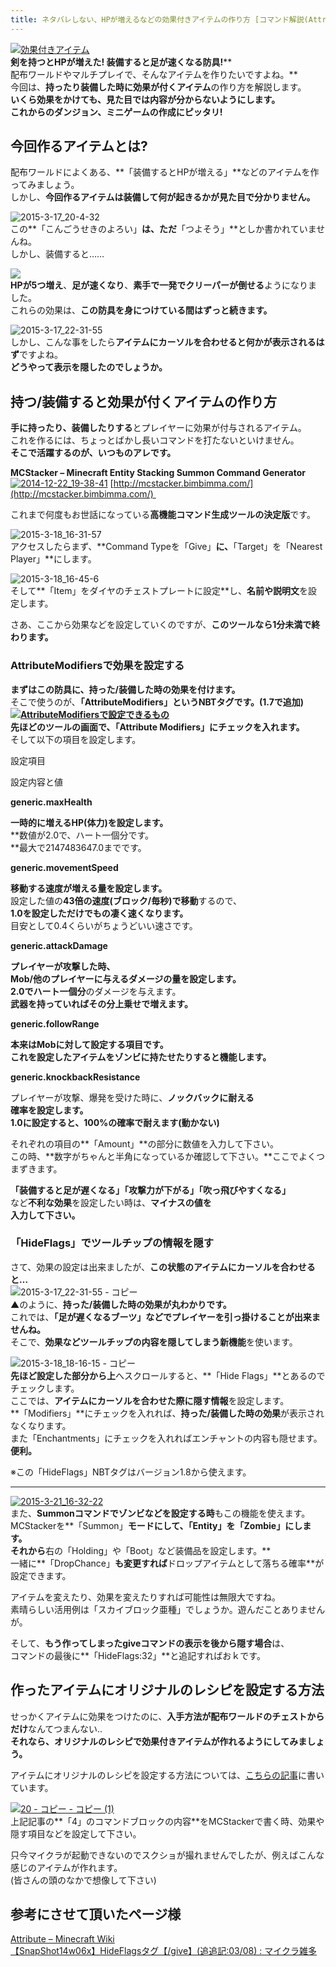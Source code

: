 ```yaml
---
title: ネタバレしない、HPが増えるなどの効果付きアイテムの作り方 [コマンド解説(Attribute)]
---
```


[![効果付きアイテム](https://cdn-ak.f.st-hatena.com/images/fotolife/s/sasigume/20210208/20210208145743.png)](#8/3/8375c80d.png "効果付きアイテム")  
**剣を持つとHPが増えた! 装備すると足が速くなる防具!****  
配布ワールドやマルチプレイで、そんなアイテムを作りたいですよね。**  
今回は、**持ったり装備した時に効果が付くアイテム**の作り方を解説します。  
**いくら効果をかけても、見た目では内容が分からないようにします。**  
**これからのダンジョン、ミニゲームの作成にピッタリ!**

## 今回作るアイテムとは?

配布ワールドによくある、**「装備するとHPが増える」**などのアイテムを作ってみましょう。  
しかし、**今回作るアイテムは装備して何が起きるかが見た目で分かりません。**

![2015-3-17_20-4-32](https://cdn-ak.f.st-hatena.com/images/fotolife/s/sasigume/20210208/20210208165103.jpg)  
この**「こんごうせきのよろい」**は、ただ**「つよそう」**としか書かれていませんね。  
しかし、装備すると……

![](https://cdn-ak.f.st-hatena.com/images/fotolife/s/sasigume/20210208/20210208075147.gif)  
**HPが5つ増え**、**足が速くなり**、**素手で一発でクリーパーが倒せる**ようになりました。  
これらの効果は、**この防具を身につけている間はずっと続きます。**

![2015-3-17_22-31-55](https://cdn-ak.f.st-hatena.com/images/fotolife/s/sasigume/20210208/20210208160716.jpg)  
しかし、こんな事をしたら**アイテムにカーソルを合わせると何かが表示されるはず**ですよね。  
**どうやって表示を隠したのでしょうか。**

## 持つ/装備すると効果が付くアイテムの作り方

**手に持ったり、装備したりする**とプレイヤーに効果が付与されるアイテム。  
これを作るには、ちょっとばかし長いコマンドを打たないといけません。  
**そこで活躍するのが、いつものアレです。**

**MCStacker – Minecraft Entity Stacking Summon Command Generator** [![2014-12-22_19-38-41](https://cdn-ak.f.st-hatena.com/images/fotolife/s/sasigume/20210208/20210208155213.jpg)](#b/8/b8319193.jpg "2014-12-22_19-38-41") [http://mcstacker.bimbimma.com/](http://mcstacker.bimbimma.com/) 

これまで何度もお世話になっている**高機能コマンド生成ツールの決定版**です。  

![2015-3-18_16-31-57](https://cdn-ak.f.st-hatena.com/images/fotolife/s/sasigume/20210208/20210208180358.jpg)  
アクセスしたらまず、**Command Typeを「Give」**に、**「Target」を「Nearest Player」**にします。

![2015-3-18_16-45-6](https://cdn-ak.f.st-hatena.com/images/fotolife/s/sasigume/20210208/20210208164946.jpg)  
そして**「Item」をダイヤのチェストプレートに設定**し、**名前や説明文**を設定します。

さあ、ここから効果などを設定していくのですが、**このツールなら1分未満で終わります。**

### AttributeModifiersで効果を設定する

**まずはこの防具に、持った/装備した時の効果を付けます。**  
そこで使うのが、**「AttributeModifiers」**というNBTタグです。(1.7で追加)  
[![AttributeModifiersで設定できるもの](https://cdn-ak.f.st-hatena.com/images/fotolife/s/sasigume/20210208/20210208131836.jpg)](#2/2/228e3c9e.jpg "2015-3-18_17-11-54 - コピー")  
先ほどのツールの画面で、**「Attribute Modifiers」にチェックを入れます。**  
そして以下の項目を設定します。

設定項目

設定内容と値

**generic.maxHealth**

**一時的に増えるHP(体力)を設定します。**  
**数値が2.0で、ハート一個分です。  
**最大で2147483647.0までです。 

**generic.movementSpeed**

**移動する速度が増える量を設定します。**  
設定した値の**43倍の速度(ブロック/毎秒)で移動**するので、  
**1.0を設定しただけでもの凄く速くなります。**  
目安として0.4くらいがちょうどいい速さです。 

**generic.attackDamage**

**プレイヤーが攻撃した時、  
Mob/他のプレイヤーに与えるダメージの量を設定します。**  
**2.0でハート一個分**のダメージを与えます。  
**武器を持っていればその分上乗せで増えます。** 

**generic.followRange**

**本来はMobに対して設定する項目です。  
これを設定したアイテムをゾンビに持たせたりすると機能します。**

**generic.knockbackResistance**

プレイヤーが攻撃、爆発を受けた時に、**ノックバックに耐える  
確率を設定します。**  
**1.0に設定すると、100%の確率で耐えます(動かない)** 

それぞれの項目の**「Amount」**の部分に数値を入力して下さい。  
この時、**数字がちゃんと半角になっているか確認して下さい。**ここでよくつまずきます。

**「装備すると足が遅くなる」「攻撃力が下がる」「吹っ飛びやすくなる」**  
など**不利な効果**を設定したい時は、**マイナスの値を  
入力して下さい。**

### 「HideFlags」でツールチップの情報を隠す

さて、効果の設定は出来ましたが、**この状態のアイテムにカーソルを合わせると…**  
![2015-3-17_22-31-55 - コピー](https://cdn-ak.f.st-hatena.com/images/fotolife/s/sasigume/20210208/20210208143403.jpg)  
▲のように、**持った/装備した時の効果が丸わかりです。**  
これでは、**「足が遅くなるブーツ」**などで**プレイヤーを引っ掛けることが出来ませんね。**  
そこで、**効果などツールチップの内容を隠してしまう新機能**を使います。

![2015-3-18_18-16-15 - コピー](https://cdn-ak.f.st-hatena.com/images/fotolife/s/sasigume/20210208/20210208131654.jpg)  
**先ほど設定した部分から上**へスクロールすると、**「Hide Flags」**とあるのでチェックします。  
ここでは、**アイテムにカーソルを合わせた際に隠す情報**を設定します。  
**「Modifiers」**にチェックを入れれば、**持った/装備した時の効果**が表示されなくなります。  
また「Enchantments」にチェックを入れればエンチャントの内容も隠せます。**便利。**

※この「HideFlags」NBTタグはバージョン1.8から使えます。

---

[![2015-3-21_16-32-22](https://cdn-ak.f.st-hatena.com/images/fotolife/s/sasigume/20210208/20210208175413.jpg)](#f/2/f25b3051.jpg "2015-3-21_16-32-22")  
また、**Summonコマンドでゾンビなどを設定する時**もこの機能を使えます。  
MCStackerを**「Summon」**モードにして、「Entity」を「Zombie」にします。  
それから**右の「Holding」や「Boot」など装備品を設定します。**  
一緒に**「DropChance」**も変更すれば**ドロップアイテムとして落ちる確率**が設定できます。

アイテムを変えたり、効果を変えたりすれば可能性は無限大ですね。  
素晴らしい活用例は「スカイブロック亜種」でしょうか。遊んだことありませんが。

そして、**もう作ってしまったgiveコマンドの表示を後から隠す場合**は、  
コマンドの最後に**「HideFlags:32」**と追記すればおｋです。

## 作ったアイテムにオリジナルのレシピを設定する方法

せっかくアイテムに効果をつけたのに、**入手方法が配布ワールドのチェストからだけ**なんてつまんない..  
**それなら、オリジナルのレシピで効果付きアイテムが作れるようにしてみましょう。**

アイテムにオリジナルのレシピを設定する方法については、[こちらの記事](/minecraft-je/howto/je-113-disable-crafting)に書いています。

[![20 - コピー - コピー (1)](https://cdn-ak.f.st-hatena.com/images/fotolife/s/sasigume/20210208/20210208124934.png)](#0/5/055d7c58.png "20 - コピー - コピー (1)")  
上記記事の**「4」のコマンドブロックの内容**をMCStackerで書く時、効果や隠す項目などを設定して下さい。

只今マイクラが起動できないのでスクショが撮れませんでしたが、例えばこんな感じのアイテムが作れます。  
(皆さんの頭のなかで想像して下さい)

## 参考にさせて頂いたページ様

[Attribute – Minecraft Wiki](http://minecraft.gamepedia.com/Attribute)  
[【SnapShot14w06x】HideFlagsタグ【/give】(追追記:03/08) : マイクラ雑多](http://argonmc.blog.fc2.com/blog-entry-17.html)
